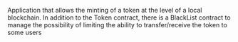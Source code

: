 Application that allows the minting of a token at the level of a local blockchain.
In addition to the Token contract, there is a BlackList contract to manage the possibility of limiting the ability to transfer/receive the token to some users
